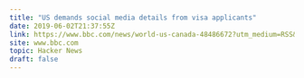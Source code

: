 ```yaml
---
title: "US demands social media details from visa applicants"
date: 2019-06-02T21:37:55Z
link: https://www.bbc.com/news/world-us-canada-48486672?utm_medium=RSS&utm_source=hune
site: www.bbc.com
topic: Hacker News
draft: false
---
```

